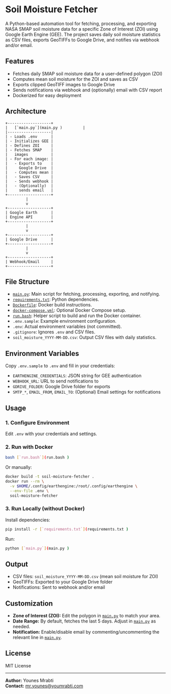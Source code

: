 # Soil Moisture Fetcher

A Python-based automation tool for fetching, processing, and exporting NASA SMAP soil moisture data for a specific Zone of Interest (ZOI) using Google Earth Engine (GEE). The project saves daily soil moisture statistics as CSV files, exports GeoTIFFs to Google Drive, and notifies via webhook and/or email.

## Features

- Fetches daily SMAP soil moisture data for a user-defined polygon (ZOI)
- Computes mean soil moisture for the ZOI and saves as CSV
- Exports clipped GeoTIFF images to Google Drive
- Sends notifications via webhook and (optionally) email with CSV report
- Dockerized for easy deployment

## Architecture

```
+-------------------+
|   [`main.py`](main.py )         |
|-------------------|
| - Loads .env      |
| - Initializes GEE |
| - Defines ZOI     |
| - Fetches SMAP    |
|   images          |
| - For each image: |
|   - Exports to    |
|     Google Drive  |
|   - Computes mean |
|   - Saves CSV     |
|   - Sends webhook |
|   - (Optionally)  |
|     sends email   |
+-------------------+
         |
         v
+-------------------+
| Google Earth      |
| Engine API        |
+-------------------+
         |
         v
+-------------------+
| Google Drive      |
+-------------------+
         |
         v
+-------------------+
| Webhook/Email     |
+-------------------+
```

## File Structure

- [`main.py`](main.py): Main script for fetching, processing, exporting, and notifying.
- [`requirements.txt`](requirements.txt): Python dependencies.
- [`Dockerfile`](Dockerfile): Docker build instructions.
- [`docker-compose.yml`](docker-compose.yml): Optional Docker Compose setup.
- [`run.bash`](run.bash): Helper script to build and run the Docker container.
- `.env.sample`: Example environment configuration.
- `.env`: Actual environment variables (not committed).
- `.gitignore`: Ignores `.env` and CSV files.
- `soil_moisture_YYYY-MM-DD.csv`: Output CSV files with daily statistics.

## Environment Variables

Copy `.env.sample` to `.env` and fill in your credentials:

- `EARTHENGINE_CREDENTIALS`: JSON string for GEE authentication
- `WEBHOOK_URL`: URL to send notifications to
- `GDRIVE_FOLDER`: Google Drive folder for exports
- `SMTP_*`, `EMAIL_FROM`, `EMAIL_TO`: (Optional) Email settings for notifications

## Usage

### 1. Configure Environment

Edit `.env` with your credentials and settings.

### 2. Run with Docker

```sh
bash [`run.bash`](run.bash )
```

Or manually:

```sh
docker build -t soil-moisture-fetcher .
docker run --rm \
  -v $HOME/.config/earthengine:/root/.config/earthengine \
  --env-file .env \
  soil-moisture-fetcher
```

### 3. Run Locally (without Docker)

Install dependencies:

```sh
pip install -r [`requirements.txt`](requirements.txt )
```

Run:

```sh
python [`main.py`](main.py )
```

## Output

- CSV files: `soil_moisture_YYYY-MM-DD.csv` (mean soil moisture for ZOI)
- GeoTIFFs: Exported to your Google Drive folder
- Notifications: Sent to webhook and/or email

## Customization

- **Zone of Interest (ZOI):** Edit the polygon in [`main.py`](main.py) to match your area.
- **Date Range:** By default, fetches the last 5 days. Adjust in [`main.py`](main.py) as needed.
- **Notification:** Enable/disable email by commenting/uncommenting the relevant line in [`main.py`](main.py).

## License

MIT License

---

**Author:** Younes Mrabti  
**Contact:** mr.younes@youmrabti.com